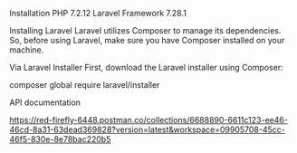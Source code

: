 Installation
PHP 7.2.12 
Laravel Framework 7.28.1 

Installing Laravel
Laravel utilizes Composer to manage its dependencies. So, before using Laravel, make sure you have Composer installed on your machine.

Via Laravel Installer
First, download the Laravel installer using Composer:

composer global require laravel/installer





API documentation 

https://red-firefly-6448.postman.co/collections/6688890-6611c123-ee46-46cd-8a31-63dead369828?version=latest&workspace=09905708-45cc-46f5-830e-8e78bac220b5


